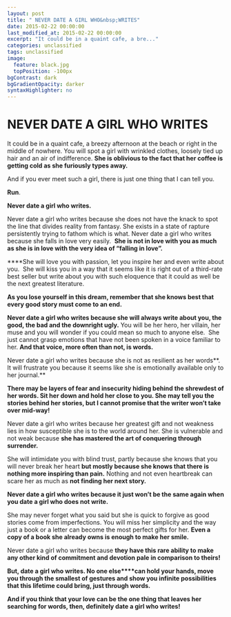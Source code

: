 ```yaml
---
layout: post
title: " NEVER DATE A GIRL WHO&nbsp;WRITES"
date: 2015-02-22 00:00:00
last_modified_at: 2015-02-22 00:00:00
excerpt: "It could be in a quaint cafe, a bre..." 
categories: unclassified
tags: unclassified
image: 
  feature: black.jpg
  topPosition: -100px
bgContrast: dark
bgGradientOpacity: darker
syntaxHighlighter: no
---
```

# NEVER DATE A GIRL WHO&nbsp;WRITES

				

			



						


		


			



		



It could be in a quaint cafe, a breezy afternoon at the beach or right in the middle of nowhere. You will spot a girl with wrinkled clothes, loosely tied up hair and an air of indifference. **She is oblivious to the fact that her coffee is getting cold as she furiously types away.** 

And if you ever meet such a girl, there is just one thing that I can tell you.

**Run**.

**Never date a girl who writes.**

Never date a girl who writes because she does not have the knack to spot the line that divides reality from fantasy. She exists in a state of rapture persistently trying to fathom which is what. Never date a girl who writes because she falls in love very easily.  **She is not in love with you as much as she is in love with the very idea of “falling in love”.**

****She will love you with passion, let you inspire her and even write about you.  She will kiss you in a way that it seems like it is right out of a third-rate best seller but write about you with such eloquence that it could as well be the next greatest literature.

**As you lose yourself in this dream, remember that she knows best that every good story must come to an end.** 

**Never date a girl who writes because she will always write about you, the good, the bad and the downright ugly.** You will be her hero, her villain, her muse and you will wonder if you could mean so much to anyone else.  She just cannot grasp emotions that have not been spoken in a voice familiar to her. **And that voice, more often than not, is words.** 

Never date a girl who writes because she is not as resilient as her words**. It will frustrate you because it seems like she is emotionally available only to her journal.**

**There may be layers of fear and insecurity hiding behind the shrewdest of her words. Sit her down and hold her close to you. She may tell you the stories behind her stories, but I cannot promise that the writer won’t take over mid-way!** 

Never date a girl who writes because her greatest gift and not weakness lies in how susceptible she is to the world around her. She is vulnerable and not weak because **she has mastered the art of conquering through surrender.**

She will intimidate you with blind trust, partly because she knows that you will never break her heart **but mostly because she knows that there is nothing more inspiring than pain.** Nothing and not even heartbreak can scare her as much as **not finding her next story.** 

**Never date a girl who writes because it just won’t be the same again when you date a girl who does not write.**

She may never forget what you said but she is quick to forgive as good stories come from imperfections. You will miss her simplicity and the way just a book or a letter can become the most perfect gifts for her. **Even a copy of a book she already owns is enough to make her smile.**

Never date a girl who writes because **they have this rare ability to make any other kind of commitment and devotion pale in comparison to theirs!**

**But, date a girl who writes. No one else****can hold your hands, move you through the smallest of gestures and show you infinite possibilities that this lifetime could bring, just through words.**

**And if you think that your love can be the one thing that leaves her searching for words, then, definitely date a girl who writes!**

					

			

				
